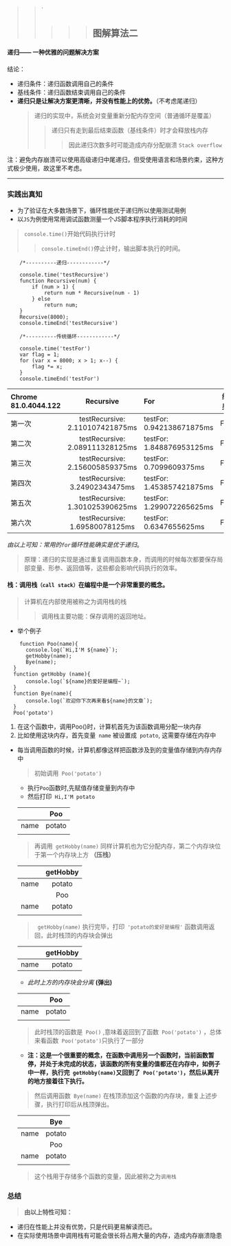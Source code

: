 
> > `
> >
> > > > > ## 图解算法二
#### 递归——  一种优雅的问题解决方案
 结论：
 * 递归条件：递归函数调用自己的条件
 * 基线条件：递归函数结束调用自己的条件
 * **递归只是让解决方案更清晰，并没有性能上的优势。**（不考虑尾递归）
    > 递归的实现中，系统会对变量重新分配内存空间（普通循环是覆盖）
    >>递归只有走到最后结束函数（基线条件）时才会释放栈内存
    >>> 因此递归次数多时可能造成内存分配崩溃 `Stack overflow`

注：避免内存崩溃可以使用高级递归中尾递归，但受使用语言和场景约束，这种方式极少使用，故这里不考虑。
***
   ### 实践出真知
- 为了验证在大多数场景下，循环性能优于递归所以使用测试用例
- 以`JS`为例使用常用调试函数测量一个JS脚本程序执行消耗的时间
> `console.time()`开始代码执行计时
>>`console.timeEnd()`停止计时，输出脚本执行的时间。

```
    /*----------递归------------*/

    console.time('testRecursive')
    function Recursive(num) {
        if (num > 1) {
            return num * Recursive(num - 1)
        } else
            return num;
    }
    Recursive(8000);
    console.timeEnd('testRecursive')

    /*----------传统循环------------*/

    console.time('testFor')
    var flag = 1;
    for (var x = 8000; x > 1; x--) {
        flag *= x;
    }
    console.timeEnd('testFor')
```
  | Chrome 81.0.4044.122     |     Recursive  | For           |             结果             
  | :---------| :------------:| :-------------| :----------------------------: 
  | 第一次    | testRecursive: 2.110107421875ms| testFor: 0.942138671875ms |For                            
  | 第二次    | testRecursive: 2.089111328125ms|testFor: 1.848876953125ms  | For
  | 第三次    | testRecursive: 2.156005859375ms| testFor: 0.7099609375ms   |For                            
  | 第四次    | testRecursive: 3.24902343475ms  | testFor: 1.453857421875ms |For 
  | 第五次    | testRecursive: 1.301025390625ms| testFor: 1.299072265625ms |For               
  | 第六次    | testRecursive: 1.69580078125ms | testFor: 0.6347655625ms    | For                    
*由以上可知：常用的`for`循环性能确实是优于递归*。

>原理：递归的实现是通过重复调用函数本身，而调用的时候每次都要保存局部变量、形参、返回值等，这些都会影响代码执行的效率。
#### **栈**：调用栈`（call stack）`在编程中是一个非常重要的概念。
  >  计算机在内部使用被称之为调用栈的栈
  >> 调用栈主要功能：保存调用的返回地址。
  - 举个例子
  ```
      function Poo(name){
        console.log(`Hi,I'M ${name}`);
        getHobby(name);
        Bye(name);
    }
    function getHobby (name){
        console.log(`${name}的爱好是编程~`);
    }
    function Bye(name){
        console.log(`欢迎你下次再来看${name}的文章`);
    }
    Poo('potato')
  ```
  1. 在这个函数中，调用Poo()时，计算机首先为该函数调用分配一块内存
  2. 比如使用这块内存，首先变量` name` 被设置成` potato`, 这需要存储在内存中
- 每当调用函数的时候，计算机都像这样把函数涉及到的变量值存储到内存内存中
   > 初始调用` Poo('potato')`
    - 执行`Poo`函数时,先赋值存储变量到内存中
    - 然后打印` Hi,I'M potato` 

  |    |   Poo  |                      
  | :---------:| :------------:| 
  |   name     |  potato|     
  | | | 
   > 再调用` getHobby(name)` 同样计算机也为它分配内存，第二个内存块位于第一个内存块上方 **（压栈）**


    |    |   getHobby  |                      
    | :---------:| :------------:| 
    |   name     |  potato|     
    |    |   Poo  |                      
    |   name     |  potato|     
    | | | 
   > ` getHobby(name)` 执行完毕，打印` 'potato的爱好是编程'` 函数调用返回，此时栈顶的内存块会弹出
   
    |    |   getHobby  |                      
    | :---------:| :------------:| 
    |   name     |  potato|    
  - *此时上方的内存块会分离* **(弹出)**

  |    |   Poo  |                      
  | :---------:| :------------:| 
  |   name     |  potato|     
  | | | 
     > 此时栈顶的函数是` Poo()` ,意味着返回到了函数` Poo('potato')` ，总体来看函数` Poo('potato')`只执行了一部分                      
  - **注：这是一个很重要的概念，在函数中调用另一个函数时，当前函数暂停，并处于未完成的状态，该函数的所有变量的值都还在内存中，如例子中一样，执行完` getHobby(name)`又回到了` Poo('potato')`，然后从离开的地方接着往下执行。**
   > 然后调用函数` Bye(name)` 在栈顶添加这个函数的内存块，重复上述步骤，执行打印后从栈顶弹出。

    |    |   Bye  |                      
    | :---------:| :------------:| 
    |   name     |  potato|     
    |    |   Poo  |                      
    |   name     |  potato|     
    | | | 
   > 这个栈用于存储多个函数的变量，因此被称之为`调用栈`
### 总结
> **由以上特性可知：**

-  递归在性能上并没有优势，只是代码更易解读而已。
-  在实际使用场景中调用栈有可能会很长将占用大量的内存，造成内存崩溃隐患